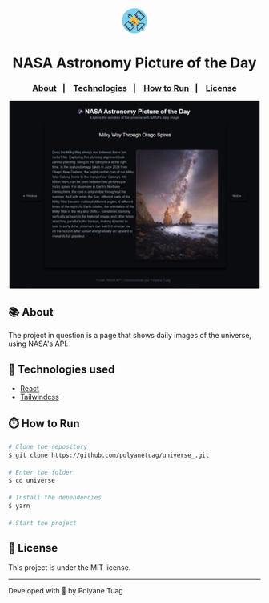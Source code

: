 <div align="center" justify-content="space-between">
  <img width= '50' src="public/satellite.svg" /> 
  <h1>NASA Astronomy Picture of the Day 
 </h1>
</div>

<h3 align="center">  
  <p align="center">
    <a href="#-about">About</a>&nbsp;&nbsp;&nbsp;|&nbsp;&nbsp;&nbsp;
    <a href="#-technologies">Technologies</a>&nbsp;&nbsp;&nbsp;|&nbsp;&nbsp;&nbsp;
    <a href="#-how-to-run">How to Run</a>&nbsp;&nbsp;&nbsp;|&nbsp;&nbsp;&nbsp;
    <a href="#-license">License</a>
  </p>
</h3>

<div align="center">
    <img width= '500' src="public/projeto.png" /> 
</div>

## 📚 About

The project in question is a page that shows daily images of the universe, using NASA's API.



## 🚀 Technologies used

- [React](https://pt-br.legacy.reactjs.org/)
- [Tailwindcss](https://tailwindcss.com/)


## ⏱️ How to Run

```bash
# Clone the repository
$ git clone https://github.com/polyanetuag/universe_.git

# Enter the folder 
$ cd universe

# Install the dependencies
$ yarn

# Start the project
```

## 📝 License

This project is under the MIT license.

---
Developed with 💜 by Polyane Tuag
